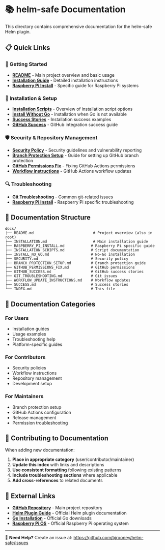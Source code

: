 # 📚 helm-safe Documentation

This directory contains comprehensive documentation for the helm-safe Helm plugin.

## 📋 Quick Links

### 🚀 Getting Started
- **[README](README.md)** - Main project overview and basic usage
- **[Installation Guide](INSTALLATION.md)** - Detailed installation instructions
- **[Raspberry Pi Install](RASPBERRY_PI_INSTALL.md)** - Specific guide for Raspberry Pi systems

### 🔧 Installation & Setup
- **[Installation Scripts](INSTALLATION_SCRIPTS.md)** - Overview of installation script options
- **[Install Without Go](INSTALL_NO_GO.md)** - Installation when Go is not available
- **[Success Stories](SUCCESS.md)** - Installation success examples
- **[GitHub Success](GITHUB_SUCCESS.md)** - GitHub integration success guide

### 🛡️ Security & Repository Management
- **[Security Policy](SECURITY.md)** - Security guidelines and vulnerability reporting
- **[Branch Protection Setup](BRANCH_PROTECTION_SETUP.md)** - Guide for setting up GitHub branch protection
- **[GitHub Permissions Fix](GITHUB_PERMISSIONS_FIX.md)** - Fixing GitHub Actions permissions
- **[Workflow Instructions](WORKFLOW_UPDATE_INSTRUCTIONS.md)** - GitHub Actions workflow updates

### 🔍 Troubleshooting
- **[Git Troubleshooting](GIT_TROUBLESHOOTING.md)** - Common git-related issues
- **[Raspberry Pi Install](RASPBERRY_PI_INSTALL.md)** - Raspberry Pi specific troubleshooting

## 📁 Documentation Structure

```
docs/
├── README.md                           # Project overview (also in root)
├── INSTALLATION.md                     # Main installation guide
├── RASPBERRY_PI_INSTALL.md            # Raspberry Pi specific guide
├── INSTALLATION_SCRIPTS.md            # Script documentation
├── INSTALL_NO_GO.md                   # No-Go installation
├── SECURITY.md                        # Security policy
├── BRANCH_PROTECTION_SETUP.md         # Branch protection guide
├── GITHUB_PERMISSIONS_FIX.md          # GitHub permissions
├── GITHUB_SUCCESS.md                  # GitHub success stories
├── GIT_TROUBLESHOOTING.md             # Git issues
├── WORKFLOW_UPDATE_INSTRUCTIONS.md    # Workflow updates
├── SUCCESS.md                         # Success stories
└── INDEX.md                           # This file
```

## 🎯 Documentation Categories

### For Users
- Installation guides
- Usage examples  
- Troubleshooting help
- Platform-specific guides

### For Contributors
- Security policies
- Workflow instructions
- Repository management
- Development setup

### For Maintainers
- Branch protection setup
- GitHub Actions configuration
- Release management
- Permission troubleshooting

## 📝 Contributing to Documentation

When adding new documentation:

1. **Place in appropriate category** (user/contributor/maintainer)
2. **Update this index** with links and descriptions
3. **Use consistent formatting** following existing patterns
4. **Include troubleshooting sections** where applicable
5. **Add cross-references** to related documents

## 🔗 External Links

- **[GitHub Repository](https://github.com/bjrooney/helm-safe)** - Main project repository
- **[Helm Plugin Guide](https://helm.sh/docs/topics/plugins/)** - Official Helm plugin documentation
- **[Go Installation](https://golang.org/dl/)** - Official Go downloads
- **[Raspberry Pi OS](https://www.raspberrypi.org/software/)** - Official Raspberry Pi operating system

---

📧 **Need Help?** Create an issue at: https://github.com/bjrooney/helm-safe/issues